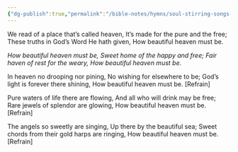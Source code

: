 ```yaml
---
{"dg-publish":true,"permalink":"/bible-notes/hymns/soul-stirring-songs-and-hymns/how-beautiful-heaven-must-be/","title":"How Beautiful Heaven Must Be","created":"","updated":""}
---
```



We read of a place that’s called heaven,
It’s made for the pure and the free;
These truths in God’s Word He hath given,
How beautiful heaven must be.

*How beautiful heaven must be,
Sweet home of the happy and free;
Fair haven of rest for the weary,
How beautiful heaven must be.*

In heaven no drooping nor pining,
No wishing for elsewhere to be;
God’s light is forever there shining,
How beautiful heaven must be. [Refrain]

Pure waters of life there are flowing,
And all who will drink may be free;
Rare jewels of splendor are glowing,
How beautiful heaven must be. [Refrain]

The angels so sweetly are singing,
Up there by the beautiful sea;
Sweet chords from their gold harps are ringing,
How beautiful heaven must be. [Refrain]
